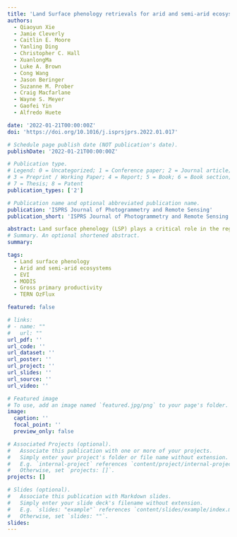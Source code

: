 ```yaml
---
title: 'Land Surface phenology retrievals for arid and semi-arid ecosystems'
authors:
  - Qiaoyun Xie
  - Jamie Cleverly 
  - Caitlin E. Moore
  - Yanling Ding
  - Christopher C. Hall
  - XuanlongMa
  - Luke A. Brown
  - Cong Wang
  - Jason Beringer
  - Suzanne M. Prober
  - Craig Macfarlane
  - Wayne S. Meyer
  - Gaofei Yin
  - Alfredo Huete

date: '2022-01-21T00:00:00Z'
doi: 'https://doi.org/10.1016/j.isprsjprs.2022.01.017'

# Schedule page publish date (NOT publication's date).
publishDate: '2022-01-21T00:00:00Z'

# Publication type.
# Legend: 0 = Uncategorized; 1 = Conference paper; 2 = Journal article;
# 3 = Preprint / Working Paper; 4 = Report; 5 = Book; 6 = Book section;
# 7 = Thesis; 8 = Patent
publication_types: ['2']

# Publication name and optional abbreviated publication name.
publication: 'ISPRS Journal of Photogrammetry and Remote Sensing'
publication_short: 'ISPRS Journal of Photogrammetry and Remote Sensing'

abstract: Land surface phenology (LSP) plays a critical role in the regulation of photosynthesis, evapotranspiration, and energy fluxes. Significant progress has been made in extracting LSP information over large areas using satellite data, yet LSP retrievals remain a challenge over vast arid and semi-arid ecosystems because of sparse greenness, high variability and the lack of distinct annual patterns; for example, the MODerate Imaging Spectrometer (MODIS) Land Cover Dynamics Product MCD12Q2 that provides LSP metrics globally often failed to provide LSP information in these ecosystems. In this study, we used a modified threshold algorithm to extract LSP timing metrics, including the start, peak, and end of growing seasons, using the 16-day composite Enhanced Vegetation Index (EVI) time series from MODIS data. We applied this regionally customized algorithm across all arid and semi-arid climate regions of Australia (75% of the continental land area) encompassing shrublands, grasslands, savannas, woodlands, and croplands, extracting LSP metrics annually from 2003 to 2018, with up to two (phenology) seasons accounted for in each year. Our algorithm yielded an average of 64.9% successful rate of retrieval (proportion of pixels with retrieved LSP metrics) across 16 years in Arid and Semi-arid AUStralia (AS-AUS), which was a significant increase compared to the 14.5% rate of retrieval yielded in our study area by the global product and the major cause of the different performances between these two approaches was the different EVI amplitude restrictions utilized to avoid spurious peaks (i.e. EVI amplitude ≥ 0.1 used by the global product and peak EVI ≥ time series average EVI used by our algorithm). Gross primary productivity (GPP) measurements at OzFlux eddy covariance (EC) tower sites were used to cross-compare with the presence/absence of growing seasons detected by our algorithm, and 97% of our retrieved seasons matched with those extracted using EC data. Preliminary tests at five OzFlux sites showed that our algorithm was robust to view angle-induced sensitivity of the input data and showed similar performance when using EVI data calculated using MODIS Nadir BRDF-Adjusted Reflectance product. Our retrieved LSP metrics revealed that vegetation growth in arid ecosystems is highly irregular and can occur at any time of the year, more than once in a year, or can skip a year. The proportion of pixels with two growing seasons was found to be correlated with the average annual precipitation of the study area (p < 0.01), providing an estimation approach of LSP via rainfall. Our study improves the detection and measurement of vegetation phenology in arid and semi-arid regions by improving the spatial extend of LSP retrievals, which contributes to studies on LSP variations and dryland ecosystem resilience to climate change. More evaluation is planned for future work to assess and further improve the accuracy of the retrieved LSP metrics.
# Summary. An optional shortened abstract.
summary: 

tags:
  - Land surface phenology
  - Arid and semi-arid ecosystems
  - EVI
  - MODIS
  - Gross primary productivity
  - TERN OzFlux

featured: false

# links:
# - name: ""
#   url: ""
url_pdf: ''
url_code: ''
url_dataset: ''
url_poster: ''
url_project: ''
url_slides: ''
url_source: ''
url_video: ''

# Featured image
# To use, add an image named `featured.jpg/png` to your page's folder.
image:
  caption: ''
  focal_point: ''
  preview_only: false

# Associated Projects (optional).
#   Associate this publication with one or more of your projects.
#   Simply enter your project's folder or file name without extension.
#   E.g. `internal-project` references `content/project/internal-project/index.md`.
#   Otherwise, set `projects: []`.
projects: []

# Slides (optional).
#   Associate this publication with Markdown slides.
#   Simply enter your slide deck's filename without extension.
#   E.g. `slides: "example"` references `content/slides/example/index.md`.
#   Otherwise, set `slides: ""`.
slides:
---
```


